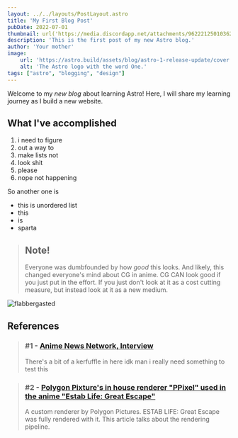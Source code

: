 ```yaml
---
layout: ../../layouts/PostLayout.astro
title: 'My First Blog Post'
pubDate: 2022-07-01
thumbnail: url('https://media.discordapp.net/attachments/962221250103623732/1077630011219116132/image.png?width=817&height=413')
description: 'This is the first post of my new Astro blog.'
author: 'Your mother'
image:
    url: 'https://astro.build/assets/blog/astro-1-release-update/cover.jpeg' 
    alt: 'The Astro logo with the word One.'
tags: ["astro", "blogging", "design"]
---
```


Welcome to my _new blog_ about learning Astro! Here, I will share my learning journey as I build a new website.

## What I've accomplished

1. i need to figure
2. out a way to
3. make lists not
4. look shit
5. please
6. nope not happening

So another one is

- this is unordered list
- this
- is
- sparta

> ## Note!
> Everyone was dumbfounded by how *good* this looks.
> And likely, this changed everyone's mind about CG in anime.
> CG CAN look good if you just put in the effort.
> If you just don't look at it as a cost cutting measure, but instead look at it as a new medium.

![flabbergasted](https://images2.imgbox.com/a5/74/TQb8RCms_o.jpg)

## References

> ### \#1 - [Anime News Network, Interview](https://www.animenewsnetwork.com/interview/2021-04-14/pacific-rim-the-black-showrunner-greg-johnson/.171492)
> There's a bit of a kerfuffle in here
> idk man i really need something to test this

> ### \#2 - [Polygon Pixture's in house renderer "PPixel" used in the anime "Estab Life: Great Escape"](https://cgworld.jp/article/202208-establife.html)
> A custom renderer by Polygon Pictures. ESTAB LIFE: Great Escape was fully rendered with it.
> This article talks about the rendering pipeline.